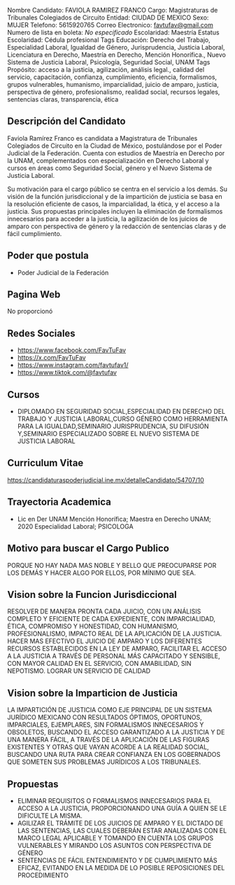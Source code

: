 Nombre Candidato: FAVIOLA RAMIREZ FRANCO
Cargo: Magistraturas de Tribunales Colegiados de Circuito
Entidad: CIUDAD DE MEXICO
Sexo: MUJER
Telefono: 5615920765
Correo Electronico: favtufav@gmail.com
Numero de lista en boleta: *No especificado*
Escolaridad: Maestría
Estatus Escolaridad: Cédula profesional
Tags Educación: Derecho del Trabajo, Especialidad Laboral, Igualdad de Género, Jurisprudencia, Justicia Laboral, Licenciatura en Derecho, Maestría en Derecho, Mención Honorífica., Nuevo Sistema de Justicia Laboral, Psicología, Seguridad Social, UNAM
Tags Propósito: acceso a la justicia, agilización, análisis legal., calidad del servicio, capacitación, confianza, cumplimiento, eficiencia, formalismos, grupos vulnerables, humanismo, imparcialidad, juicio de amparo, justicia, perspectiva de género, profesionalismo, realidad social, recursos legales, sentencias claras, transparencia, ética


## Descripción del Candidato 

Faviola Ramírez Franco es candidata a Magistratura de Tribunales Colegiados de Circuito en la Ciudad de México, postulándose por el Poder Judicial de la Federación. Cuenta con estudios de Maestría en Derecho por la UNAM, complementados con especialización en Derecho Laboral y cursos en áreas como Seguridad Social, género y el Nuevo Sistema de Justicia Laboral.

Su motivación para el cargo público se centra en el servicio a los demás. Su visión de la función jurisdiccional y de la impartición de justicia se basa en la resolución eficiente de casos, la imparcialidad, la ética, y el acceso a la justicia.  Sus propuestas principales incluyen la eliminación de formalismos innecesarios para acceder a la justicia, la agilización de los juicios de amparo con perspectiva de género y la redacción de sentencias claras y de fácil cumplimiento.


## Poder que postula

- Poder Judicial de la Federación


## Pagina Web

No proporcionó


## Redes Sociales

- https://www.facebook.com/FavTuFav
- https://x.com/FavTuFav
- https://www.instagram.com/favtufav1/
- https://www.tiktok.com/@favtufav


## Cursos

- DIPLOMADO EN SEGURIDAD SOCIAL,ESPECIALIDAD EN DERECHO DEL TRABAJO Y JUSTICIA LABORAL,CURSO GÉNERO COMO HERRAMIENTA PARA LA IGUALDAD,SEMINARIO  JURISPRUDENCIA, SU DIFUSIÓN Y,SEMINARIO ESPECIALIZADO SOBRE EL NUEVO SISTEMA DE JUSTICIA LABORAL


## Curriculum Vitae

https://candidaturaspoderjudicial.ine.mx/detalleCandidato/54707/10


## Trayectoria Academica

- Lic en Der UNAM Mención Honorífica; Maestra en Derecho UNAM; 2020 Especialidad Laboral; PSICOLOGA


## Motivo para buscar el Cargo Publico

PORQUE NO HAY NADA MAS NOBLE Y BELLO QUE PREOCUPARSE POR LOS DEMÁS Y HACER ALGO POR ELLOS, POR MÍNIMO QUE SEA.


## Vision sobre la Funcion Jurisdiccional

RESOLVER DE MANERA PRONTA CADA JUICIO, CON UN ANÁLISIS COMPLETO Y EFICIENTE DE CADA EXPEDIENTE, CON IMPARCIALIDAD, ÉTICA, COMPROMISO Y HONESTIDAD, CON HUMANISMO, PROFESIONALISMO, IMPACTO REAL DE LA APLICACIÓN DE LA JUSTICIA. HACER MAS EFECTIVO EL JUICIO DE AMPARO Y LOS DIFERENTES RECURSOS ESTABLECIDOS EN LA LEY DE AMPARO, FACILITAR EL ACCESO A LA JUSTICIA A TRAVÉS DE PERSONAL MÁS CAPACITADO Y SENSIBLE, CON MAYOR CALIDAD EN EL SERVICIO, CON AMABILIDAD, SIN NEPOTISMO. LOGRAR UN SERVICIO DE CALIDAD


## Vision sobre la Imparticion de Justicia

LA IMPARTICIÓN DE JUSTICIA COMO EJE PRINCIPAL DE UN SISTEMA JURÍDICO MEXICANO CON RESULTADOS ÓPTIMOS, OPORTUNOS, IMPARCIALES, EJEMPLARES, SIN FORMALISMOS INNECESARIOS Y OBSOLETOS, BUSCANDO EL ACCESO GARANTIZADO A LA JUSTICIA Y DE UNA MANERA FÁCIL, A TRAVÉS DE LA APLICACIÓN DE LAS FIGURAS EXISTENTES Y OTRAS QUE VAYAN ACORDE A LA REALIDAD SOCIAL, BUSCANDO UNA RUTA PARA CREAR CONFIANZA EN LOS GOBERNADOS QUE SOMETEN SUS PROBLEMAS JURÍDICOS A LOS TRIBUNALES.


## Propuestas

- ELIMINAR REQUISITOS O FORMALISMOS INNECESARIOS PARA EL ACCESO A LA JUSTICIA, PROPORCIONANDO UNA GUÍA A QUIEN SE LE DIFICULTE LA MISMA.
- AGILIZAR EL TRÁMITE DE LOS JUICIOS DE AMPARO Y EL DICTADO DE LAS SENTENCIAS, LAS CUALES DEBERÁN ESTAR ANALIZADAS CON EL MARCO LEGAL APLICABLE Y TOMANDO EN CUENTA LOS GRUPOS VULNERABLES Y MIRANDO LOS ASUNTOS CON PERSPECTIVA DE GÉNERO
- SENTENCIAS DE FÁCIL ENTENDIMIENTO Y DE CUMPLIMIENTO MÁS EFICAZ, EVITANDO EN LA MEDIDA DE LO POSIBLE REPOSICIONES DEL PROCEDIMIENTO

